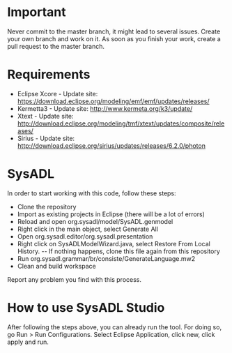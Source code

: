 
# Important

Never commit to the master branch, it might lead to several issues. Create your own branch and work on it. As soon as you finish your work, create a pull request to the master branch.

# Requirements 

- Eclipse Xcore - Update site: https://download.eclipse.org/modeling/emf/emf/updates/releases/
- Kermetta3 - Update site: http://www.kermeta.org/k3/update/
- Xtext - Update site: http://download.eclipse.org/modeling/tmf/xtext/updates/composite/releases/
- Sirius - Update site: http://download.eclipse.org/sirius/updates/releases/6.2.0/photon

# SysADL

In order to start working with this code, follow these steps:
- Clone the repository
- Import as existing projects in Eclipse (there will be a lot of errors)
- Reload and open org.sysadl/model/SysADL.genmodel
- Right click in the main object, select Generate All
- Open org.sysadl.editor/org.sysadl.presentation
- Right click on SysADLModelWizard.java, select Restore From Local History. 
-- If nothing happens, clone this file again from this repository
- Run org.sysadl.grammar/br/consiste/GenerateLanguage.mw2
- Clean and build workspace

Report any problem you find with this process.

# How to use SysADL Studio

After following the steps above, you can already run the tool.
For doing so, go Run > Run Configurations. Select Eclipse Application, click new, click apply and run.
